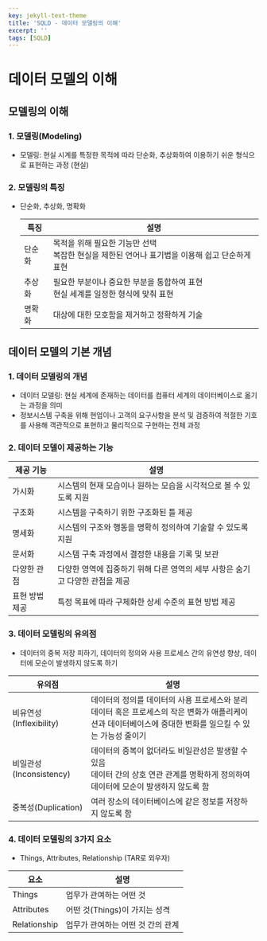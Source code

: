 ```yaml
---
key: jekyll-text-theme
title: 'SQLD - 데이터 모델링의 이해'
excerpt: ''
tags: [SQLD]
---
```


# 데이터 모델의 이해
## 모델링의 이해
### 1. 모델링(Modeling)
* 모델링:  현실 시계를 특정한 목적에 따라 단순화, 추상화하여 이용하기 쉬운 형식으로 표현하는 과정 (현실)

### 2. 모델링의 특징
* 단순화, 추상화, 명확화

  | 특징   | 설명                                                         |
  | ------ | ------------------------------------------------------------ |
  | 단순화 | 목적을 위해 필요한 기능만 선택<br/>복잡한 현실을 제한된 언어나 표기법을 이용해 쉽고 단순하게 표현 |
  | 추상화 | 필요한 부분이나 중요한 부분을 통합하여 표현<br />현실 세계를 일정한 형식에 맞춰 표현 |
  | 명확화 | 대상에 대한 모호함을 제거하고 정확하게 기술                  |

## 데이터 모델의 기본 개념 
### 1. 데이터 모델링의 개념
* 데이터 모델링: 현실 세계에 존재하는 데이터를 컴퓨터 세계의 데이터베이스로 옮기는 과정을 의미
* 정보시스템 구축을 위해 현업이나 고객의 요구사항을 분석 및 검증하여 적절한 기호를 사용해 객관적으로 표현하고 물리적으로 구현하는 전체 과정

### 2. 데이터 모델이 제공하는 기능

|제공 기능 | 설명 |
|----------|------------------------------------------------|
|가시화 | 시스템의 현재 모습이나 원하는 모습을 시각적으로 볼 수 있도록 지원 |
|구조화 | 시스템을 구축하기 위한 구조화된 틀 제공 |
|명세화 | 시스템의 구조와 행동을 명확히 정의하여 기술할 수 있도록 지원 |
|문서화 | 시스템 구축 과정에서 결정한 내용을 기록 및 보관 |
|다양한 관점 | 다양한 영역에 집중하기 위해 다른 영역의 세부 사항은 숨기고 다양한 관점을 제공 |
|표현 방법 제공 | 특정 목표에 따라 구체화한 상세 수준의 표현 방법 제공 |

### 3. 데이터 모델링의 유의점
* 데이터의 중복 저장 피하기, 데이터의 정의와 사용 프로세스 간의 유연성 향상, 데이터에 모순이 발생하지 않도록 하기

|유의점       | 설명 |
|----------------|------------------------------------------------|
|비유연성(Inflexibility) | 데이터의 정의를 데이터의 사용 프로세스와 분리<br/>데이터 혹은 프로세스의 작은 변화가 애플리케이션과 데이터베이스에 중대한 변화를 일으킬 수 있는 가능성 줄이기|
|비일관성(Inconsistency) | 데이터의 중복이 없더라도 비일관성은 발생할 수 있음<br/>데이터 간의 상호 연관 관계를 명확하게 정의하여 데이터에 모순이 발생하지 않도록 함|
|중복성(Duplication) | 여러 장소의 데이터베이스에 같은 정보를 저장하지 않도록 함 |

### 4. 데이터 모델링의 3가지 요소
* Things, Attributes, Relationship (TAR로 외우자)

|요소      | 설명 |
|----------------|------------------------------------------------|
|Things | 업무가 관여하는 어떤 것|
|Attributes | 어떤 것(Things)이 가지는 성격|
|Relationship| 업무가 관여하는 어떤 것 간의 관계 |
